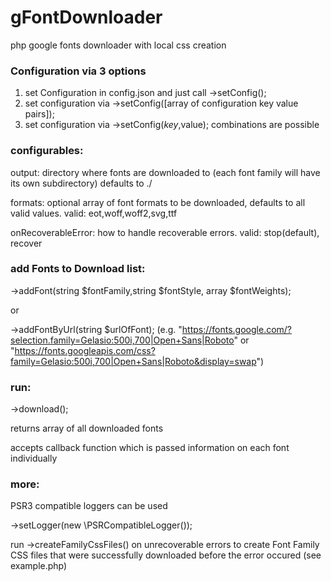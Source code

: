 # gFontDownloader
php google fonts downloader with local css creation

### Configuration via 3 options

  1. set Configuration in config.json and just call ->setConfig();
  2. set configuration via ->setConfig([array of configuration key value pairs]);
  3. set configuration via ->setConfig($key,$value);
combinations are possible

### configurables:

  output: directory where fonts are downloaded to (each font family will have its own subdirectory) defaults to ./
  
  formats: optional array of font formats to be downloaded, defaults to all valid values. valid: eot,woff,woff2,svg,ttf
  
  onRecoverableError: how to handle recoverable errors. valid: stop(default), recover
  
### add Fonts to Download list:

  ->addFont(string $fontFamily,string $fontStyle, array $fontWeights);
  
  or
  
  ->addFontByUrl(string $urlOfFont); (e.g. "https://fonts.google.com/?selection.family=Gelasio:500i,700|Open+Sans|Roboto" or "https://fonts.googleapis.com/css?family=Gelasio:500i,700|Open+Sans|Roboto&display=swap")
  
### run:

  ->download();
  
  returns array of all downloaded fonts
  
  accepts callback function which is passed information on each font individually
    
### more:

  PSR3 compatible loggers can be used
  
  ->setLogger(new \PSRCompatibleLogger());
  
  run ->createFamilyCssFiles() on unrecoverable errors to create Font Family CSS files that were successfully downloaded before the error occured (see example.php)
